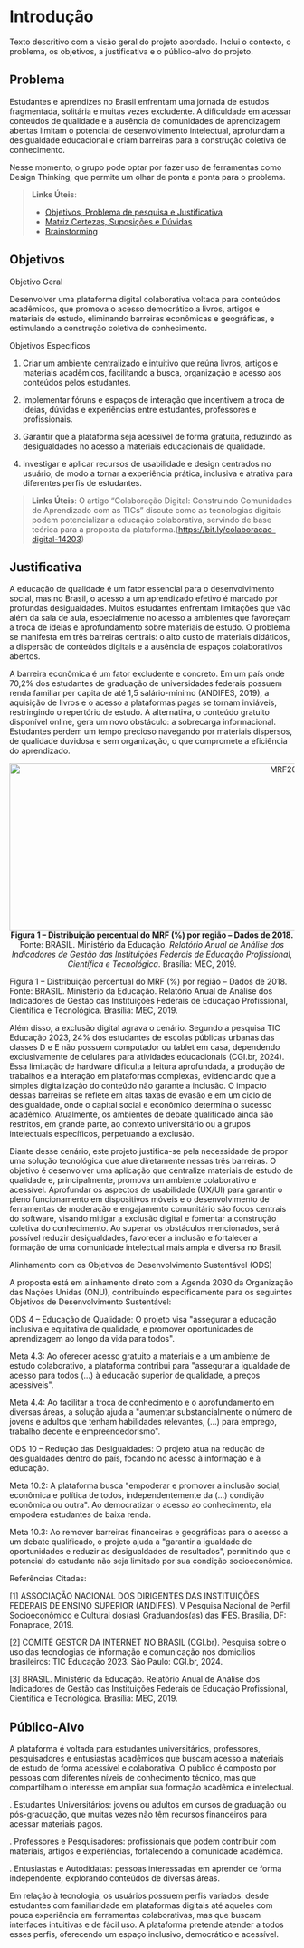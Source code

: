 # Introdução

Texto descritivo com a visão geral do projeto abordado. Inclui o contexto, o problema, os objetivos, a justificativa e o público-alvo do projeto.

## Problema
Estudantes e aprendizes no Brasil enfrentam uma jornada de estudos fragmentada, solitária e muitas vezes excludente. A dificuldade em acessar conteúdos de qualidade e a ausência de comunidades de aprendizagem abertas limitam o potencial de desenvolvimento intelectual, aprofundam a desigualdade educacional e criam barreiras para a construção coletiva de conhecimento. 

Nesse momento, o grupo pode optar por fazer uso  de ferramentas como Design Thinking, que permite um olhar de ponta a ponta para o problema.

> **Links Úteis**:
> - [Objetivos, Problema de pesquisa e Justificativa](https://medium.com/@versioparole/objetivos-problema-de-pesquisa-e-justificativa-c98c8233b9c3)
> - [Matriz Certezas, Suposições e Dúvidas](https://medium.com/educa%C3%A7%C3%A3o-fora-da-caixa/matriz-certezas-suposi%C3%A7%C3%B5es-e-d%C3%BAvidas-fa2263633655)
> - [Brainstorming](https://www.euax.com.br/2018/09/brainstorming/)

## Objetivos
Objetivo Geral

Desenvolver uma plataforma digital colaborativa voltada para conteúdos acadêmicos, que promova o acesso democrático a livros, artigos e materiais de estudo, eliminando barreiras econômicas e geográficas, e estimulando a construção coletiva do conhecimento.


Objetivos Específicos

1. Criar um ambiente centralizado e intuitivo que reúna livros, artigos e materiais acadêmicos, facilitando a busca, organização e acesso aos conteúdos pelos estudantes.

2. Implementar fóruns e espaços de interação que incentivem a troca de ideias, dúvidas e experiências entre estudantes, professores e profissionais.

3. Garantir que a plataforma seja acessível de forma gratuita, reduzindo as desigualdades no acesso a materiais educacionais de qualidade.

4. Investigar e aplicar recursos de usabilidade e design centrados no usuário, de modo a tornar a experiência prática, inclusiva e atrativa para diferentes perfis de estudantes.
 
> **Links Úteis**:
O artigo “Colaboração Digital: Construindo Comunidades de Aprendizado com as TICs” discute como as tecnologias digitais podem potencializar a educação colaborativa, servindo de base teórica para a proposta da plataforma.(https://bit.ly/colaboracao-digital-14203)

## Justificativa

A educação de qualidade é um fator essencial para o desenvolvimento social, mas no Brasil, o acesso a um aprendizado efetivo é marcado por profundas desigualdades. Muitos estudantes enfrentam limitações que vão além da sala de aula, especialmente no acesso a ambientes que favoreçam a troca de ideias e aprofundamento sobre materiais de estudo. O problema se manifesta em três barreiras centrais: o alto custo de materiais didáticos, a dispersão de conteúdos digitais e a ausência de espaços colaborativos abertos. 

A barreira econômica é um fator excludente e concreto. Em um país onde 70,2% dos estudantes de graduação de universidades federais possuem renda familiar per capita de até 1,5 salário-mínimo (ANDIFES, 2019), a aquisição de livros e o acesso a plataformas pagas se tornam inviáveis, restringindo o repertório de estudo. A alternativa, o conteúdo gratuito disponível online, gera um novo obstáculo: a sobrecarga informacional. Estudantes perdem um tempo precioso navegando por materiais dispersos, de qualidade duvidosa e sem organização, o que compromete a eficiência do aprendizado. 
<p align="center">
<img width="967" height="295" alt="MRF2018" src="https://github.com/user-attachments/assets/52432801-023d-43f8-8de4-40c63f8ad09c" />
<b>Figura 1 – Distribuição percentual do MRF (%) por região – Dados de 2018.</b><br>
  Fonte: BRASIL. Ministério da Educação. <i>Relatório Anual de Análise dos Indicadores de Gestão das Instituições Federais de Educação Profissional, Científica e Tecnológica</i>. Brasília: MEC, 2019.
</p>

Figura 1 – Distribuição percentual do MRF (%) por região – Dados de 2018. 
 Fonte: BRASIL. Ministério da Educação. Relatório Anual de Análise dos Indicadores de Gestão das Instituições Federais de Educação Profissional, Científica e Tecnológica. Brasília: MEC, 2019. 

Além disso, a exclusão digital agrava o cenário. Segundo a pesquisa TIC Educação 2023, 24% dos estudantes de escolas públicas urbanas das classes D e E não possuem computador ou tablet em casa, dependendo exclusivamente de celulares para atividades educacionais (CGI.br, 2024). Essa limitação de hardware dificulta a leitura aprofundada, a produção de trabalhos e a interação em plataformas complexas, evidenciando que a simples digitalização do conteúdo não garante a inclusão. O impacto dessas barreiras se reflete em altas taxas de evasão e em um ciclo de desigualdade, onde o capital social e econômico determina o sucesso acadêmico. Atualmente, os ambientes de debate qualificado ainda são restritos, em grande parte, ao contexto universitário ou a grupos intelectuais específicos, perpetuando a exclusão. 

Diante desse cenário, este projeto justifica-se pela necessidade de propor uma solução tecnológica que atue diretamente nessas três barreiras. O objetivo é desenvolver uma aplicação que centralize materiais de estudo de qualidade e, principalmente, promova um ambiente colaborativo e acessível. Aprofundar os aspectos de usabilidade (UX/UI) para garantir o pleno funcionamento em dispositivos móveis e o desenvolvimento de ferramentas de moderação e engajamento comunitário são focos centrais do software, visando mitigar a exclusão digital e fomentar a construção coletiva do conhecimento. Ao superar os obstáculos mencionados, será possível reduzir desigualdades, favorecer a inclusão e fortalecer a formação de uma comunidade intelectual mais ampla e diversa no Brasil. 

Alinhamento com os Objetivos de Desenvolvimento Sustentável (ODS) 

A proposta está em alinhamento direto com a Agenda 2030 da Organização das Nações Unidas (ONU), contribuindo especificamente para os seguintes Objetivos de Desenvolvimento Sustentável: 

ODS 4 – Educação de Qualidade: O projeto visa "assegurar a educação inclusiva e equitativa de qualidade, e promover oportunidades de aprendizagem ao longo da vida para todos". 

Meta 4.3: Ao oferecer acesso gratuito a materiais e a um ambiente de estudo colaborativo, a plataforma contribui para "assegurar a igualdade de acesso para todos (...) à educação superior de qualidade, a preços acessíveis". 

Meta 4.4: Ao facilitar a troca de conhecimento e o aprofundamento em diversas áreas, a solução ajuda a "aumentar substancialmente o número de jovens e adultos que tenham habilidades relevantes, (...) para emprego, trabalho decente e empreendedorismo". 

ODS 10 – Redução das Desigualdades: O projeto atua na redução de desigualdades dentro do país, focando no acesso à informação e à educação. 

Meta 10.2: A plataforma busca "empoderar e promover a inclusão social, econômica e política de todos, independentemente da (...) condição econômica ou outra". Ao democratizar o acesso ao conhecimento, ela empodera estudantes de baixa renda. 

Meta 10.3: Ao remover barreiras financeiras e geográficas para o acesso a um debate qualificado, o projeto ajuda a "garantir a igualdade de oportunidades e reduzir as desigualdades de resultados", permitindo que o potencial do estudante não seja limitado por sua condição socioeconômica. 

 

Referências Citadas: 

[1] ASSOCIAÇÃO NACIONAL DOS DIRIGENTES DAS INSTITUIÇÕES FEDERAIS DE ENSINO SUPERIOR (ANDIFES). V Pesquisa Nacional de Perfil Socioeconômico e Cultural dos(as) Graduandos(as) das IFES. Brasília, DF: Fonaprace, 2019. 

[2] COMITÊ GESTOR DA INTERNET NO BRASIL (CGI.br). Pesquisa sobre o uso das tecnologias de informação e comunicação nos domicílios brasileiros: TIC Educação 2023. São Paulo: CGI.br, 2024. 

[3] BRASIL. Ministério da Educação. Relatório Anual de Análise dos Indicadores de Gestão das Instituições Federais de Educação Profissional, Científica e Tecnológica. Brasília: MEC, 2019. 



## Público-Alvo
A plataforma é voltada para estudantes universitários, professores, pesquisadores e entusiastas acadêmicos que buscam acesso a materiais de estudo de forma acessível e colaborativa. O público é composto por pessoas com diferentes níveis de conhecimento técnico, mas que compartilham o interesse em ampliar sua formação acadêmica e intelectual.

. Estudantes Universitários: jovens ou adultos em cursos de graduação ou pós-graduação, que muitas vezes não têm recursos financeiros para acessar materiais pagos.

. Professores e Pesquisadores: profissionais que podem contribuir com materiais, artigos e experiências, fortalecendo a comunidade acadêmica.

. Entusiastas e Autodidatas: pessoas interessadas em aprender de forma independente, explorando conteúdos de diversas áreas.

Em relação à tecnologia, os usuários possuem perfis variados: desde estudantes com familiaridade em plataformas digitais até aqueles com pouca experiência em ferramentas colaborativas, mas que buscam interfaces intuitivas e de fácil uso. A plataforma pretende atender a todos esses perfis, oferecendo um espaço inclusivo, democrático e acessível.
